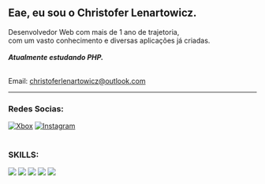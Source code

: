 ## Eae, eu sou o Christofer Lenartowicz.

Desenvolvedor Web com mais de 1 ano de trajetoria,<br>
com um vasto conhecimento e diversas aplicações já criadas.<br>
<br> __*Atualmente estudando PHP.*__

<br> Email:
<a href="mailto:christoferlenartowiz@outlook.com">christoferlenartowicz@outlook.com</a>

<hr>

### Redes Socias:
[![Xbox](https://img.shields.io/badge/Xbox-107C10?style=for-the-badge&logo=xbox&logoColor=white)](https://account.xbox.com/pt-br/profile?gamertag=lIyANDR3WyIl)
[![Instagram](https://img.shields.io/badge/Instagram-E4405F?style=for-the-badge&logo=instagram&logoColor=white)](https://www.instagram.com/christofer.lenartowicz)
<br>
<br>
### SKILLS:
[![](https://img.shields.io/badge/HTML5-E34F26?style=for-the-badge&logo=html5&logoColor=white)](#)
[![](https://img.shields.io/badge/CSS3-1572B6?style=for-the-badge&logo=css3&logoColor=white)](#)
[![](https://img.shields.io/badge/Sass-CC6699?style=for-the-badge&logo=sass&logoColor=white)](#)
[![](https://img.shields.io/badge/JavaScript-F7DF1E?style=for-the-badge&logo=javascript&logoColor=black)](#)
[![](https://img.shields.io/badge/PHP-777BB4?style=for-the-badge&logo=php&logoColor=white)](#)
